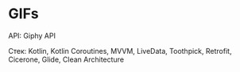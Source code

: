 # GIFs
API: Giphy API

Стек: Kotlin, Kotlin Coroutines, MVVM, LiveData, Toothpick, Retrofit, Cicerone, Glide, Clean Architecture
